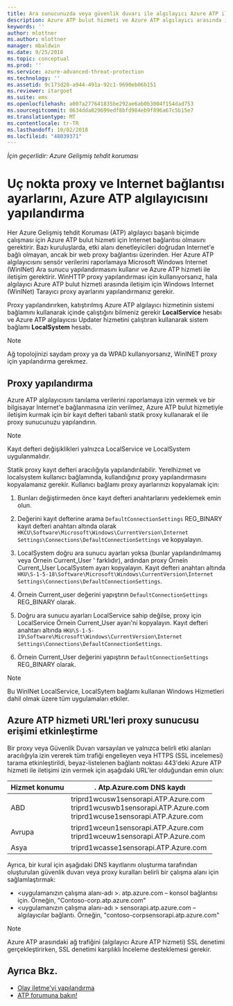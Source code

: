 ```yaml
---
title: Ara sunucunuzda veya güvenlik duvarı ile algılayıcı Azure ATP iletişimi etkinleştirmek için yapılandırma | Microsoft Docs
description: Azure ATP bulut hizmeti ve Azure ATP algılayıcı arasında iletişime izin vermek için güvenlik duvarınızın veya Ara sunucu ayarlama işlemi açıklanmaktadır
keywords: ''
author: mlottner
ms.author: mlottner
manager: mbaldwin
ms.date: 9/25/2018
ms.topic: conceptual
ms.prod: ''
ms.service: azure-advanced-threat-protection
ms.technology: ''
ms.assetid: 9c173d28-a944-491a-92c1-9690eb06b151
ms.reviewer: itargoet
ms.suite: ems
ms.openlocfilehash: a007a277641835be292ae6ab0b3004f154dad753
ms.sourcegitcommit: 0634dda829699edf8bfd984eb9f896a67c5b15e7
ms.translationtype: MT
ms.contentlocale: tr-TR
ms.lasthandoff: 10/02/2018
ms.locfileid: "48039371"
---
```

*İçin geçerlidir: Azure Gelişmiş tehdit koruması*



# <a name="configure-endpoint-proxy-and-internet-connectivity-settings-for-your-azure-atp-sensor"></a>Uç nokta proxy ve Internet bağlantısı ayarlarını, Azure ATP algılayıcısını yapılandırma

Her Azure Gelişmiş tehdit Koruması (ATP) algılayıcı başarılı biçimde çalışması için Azure ATP bulut hizmeti için Internet bağlantısı olmasını gerektirir. Bazı kuruluşlarda, etki alanı denetleyicileri doğrudan Internet'e bağlı olmayan, ancak bir web proxy bağlantısı üzerinden. Her Azure ATP algılayıcısını sensör verilerini raporlamaya Microsoft Windows Internet (WinINet) Ara sunucu yapılandırmasını kullanır ve Azure ATP hizmeti ile iletişim gerektirir. WinHTTP proxy yapılandırması için kullanıyorsanız, hala algılayıcı Azure ATP bulut hizmeti arasında iletişim için Windows Internet (WinINet) Tarayıcı proxy ayarlarını yapılandırmanız gerekir.


Proxy yapılandırırken, katıştırılmış Azure ATP algılayıcı hizmetinin sistemi bağlamını kullanarak içinde çalıştığını bilmeniz gerekir **LocalService** hesabı ve Azure ATP algılayıcısı Updater hizmetini çalıştıran kullanarak sistem bağlamı  **LocalSystem** hesabı. 

> [!NOTE]
> Ağ topolojinizi saydam proxy ya da WPAD kullanıyorsanız, WinINET proxy için yapılandırma gerekmez.

## <a name="configure-the-proxy"></a>Proxy yapılandırma 

Azure ATP algılayıcısını tanılama verilerini raporlamaya izin vermek ve bir bilgisayar Internet'e bağlanmasına izin verilmez, Azure ATP bulut hizmetiyle iletişim kurmak için bir kayıt defteri tabanlı statik proxy kullanarak el ile proxy sunucunuzu yapılandırın.

> [!NOTE]
> Kayıt defteri değişiklikleri yalnızca LocalService ve LocalSystem uygulanmalıdır.

Statik proxy kayıt defteri aracılığıyla yapılandırılabilir. Yerelhizmet ve localsystem kullanıcı bağlamında, kullandığınız proxy yapılandırmasını kopyalamanız gerekir. Kullanıcı bağlamı proxy ayarlarınızı kopyalamak için:

1.   Bunları değiştirmeden önce kayıt defteri anahtarlarını yedeklemek emin olun.

2. Değerini kayıt defterine arama `DefaultConnectionSettings` REG_BINARY kayıt defteri anahtarı altında olarak `HKCU\Software\Microsoft\Windows\CurrentVersion\Internet Settings\Connections\DefaultConnectionSettings` ve kopyalayın.
 
2.  LocalSystem doğru ara sunucu ayarları yoksa (bunlar yapılandırılmamış veya Örnein Current_User ' farklıdır), ardından proxy Örnein Current_User LocalSystem ayarı kopyalayın. Kayıt defteri anahtarı altında `HKU\S-1-5-18\Software\Microsoft\Windows\CurrentVersion\Internet Settings\Connections\DefaultConnectionSettings`.

3.  Örnein Current_user değerini yapıştırın `DefaultConnectionSettings` REG_BINARY olarak.

4.  Doğru ara sunucu ayarları LocalService sahip değilse, proxy için LocalService Örnein Current_User ayarı'ni kopyalayın. Kayıt defteri anahtarı altında `HKU\S-1-5-19\Software\Microsoft\Windows\CurrentVersion\Internet Settings\Connections\DefaultConnectionSettings`.

5.  Örnein Current_User değerini yapıştırın `DefaultConnectionSettings` REG_BINARY olarak.

> [!NOTE]
> Bu WinINet LocalService, LocalSytem bağlamı kullanan Windows Hizmetleri dahil olmak üzere tüm uygulamaları etkiler.


## <a name="enable-access-to-azure-atp-service-urls-in-the-proxy-server"></a>Azure ATP hizmeti URL'leri proxy sunucusu erişimi etkinleştirme

Bir proxy veya Güvenlik Duvarı varsayılan ve yalnızca belirli etki alanları aracılığıyla izin vererek tüm trafiği engelleyen veya HTTPS (SSL incelemesi) tarama etkinleştirildi, beyaz-listelenen bağlantı noktası 443'deki Azure ATP hizmeti ile iletişimi izin vermek için aşağıdaki URL'ler olduğundan emin olun:

|Hizmet konumu|. Atp.Azure.com DNS kaydı|
|----|----|
|ABD |triprd1wcusw1sensorapi.ATP.Azure.com<br>triprd1wcuswb1sensorapi.ATP.Azure.com<br>triprd1wcuse1sensorapi.ATP.Azure.com|
|Avrupa|triprd1wceun1sensorapi.ATP.Azure.com<br>triprd1wceuw1sensorapi.ATP.Azure.com|
|Asya|triprd1wcasse1sensorapi.ATP.Azure.com|


Ayrıca, bir kural için aşağıdaki DNS kayıtlarını oluşturma tarafından oluşturulan güvenlik duvarı veya proxy kuralları belirli bir çalışma alanı için sağlamlaştırmak:
- \<uygulamanızın çalışma alanı-adı >. atp.azure.com – konsol bağlantısı için. Örneğin, "Contoso-corp.atp.azure.com"
- \<uygulamanızın çalışma alanı-adı > sensorapi.atp.azure.com – algılayıcılar bağlantı. Örneğin, "contoso-corpsensorapi.atp.azure.com"

 
> [!NOTE]
> Azure ATP arasındaki ağ trafiğini (algılayıcı Azure ATP hizmeti) SSL denetimi gerçekleştirirken, SSL denetimi karşılıklı İnceleme desteklemesi gerekir.


## <a name="see-also"></a>Ayrıca Bkz.
- [Olay iletme'yi yapılandırma](configure-event-forwarding.md)
- [ATP forumuna bakın!](https://aka.ms/azureatpcommunity)